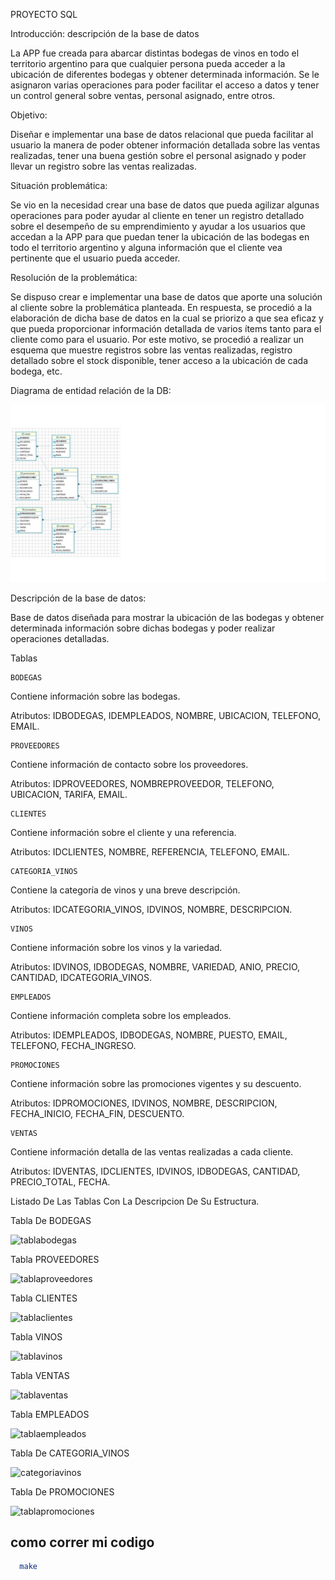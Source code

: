 PROYECTO SQL 

 

 Introducción: descripción de la base de datos 

La APP fue creada para abarcar distintas bodegas de vinos en todo el territorio argentino para que cualquier persona pueda acceder a la ubicación de diferentes bodegas y obtener determinada información.  Se le asignaron varias operaciones para poder facilitar el acceso a datos y tener un control general sobre ventas, personal asignado, entre otros. 
 

Objetivo: 

Diseñar e implementar una base de datos relacional que pueda facilitar al usuario la manera de poder obtener información detallada sobre las ventas realizadas, tener una buena gestión sobre el personal asignado y poder llevar un registro sobre las ventas realizadas. 


Situación problemática: 

Se vio en la necesidad crear una base de datos que pueda agilizar algunas operaciones para poder ayudar al cliente en tener un registro detallado sobre el desempeño de su emprendimiento y ayudar a los usuarios que accedan a la APP para que puedan tener la ubicación de las bodegas en todo el territorio argentino y alguna información que el cliente vea pertinente que el usuario pueda acceder. 


Resolución de la problemática: 

Se dispuso crear e implementar una base de datos que aporte una solución al cliente sobre la problemática planteada. En respuesta, se procedió a la elaboración de dicha base de datos en la cual se priorizo a que sea eficaz y que pueda proporcionar información detallada de varios ítems tanto para el cliente como para el usuario. Por este motivo, se procedió a realizar un esquema que muestre registros sobre las ventas realizadas, registro detallado sobre el stock disponible, tener acceso a la ubicación de cada bodega, etc. 


Diagrama de entidad relación de la DB:

![alt text](diagramasql3.jpg)


Descripción de la base de datos: 

Base de datos diseñada para mostrar la ubicación de las bodegas y obtener determinada información sobre dichas bodegas y poder realizar operaciones detalladas.

Tablas
```
BODEGAS 
```
Contiene información sobre las bodegas. 

Atributos: IDBODEGAS, IDEMPLEADOS, NOMBRE, UBICACION, TELEFONO, EMAIL. 
```
PROVEEDORES 
```
Contiene información de contacto sobre los proveedores. 

Atributos: IDPROVEEDORES, NOMBREPROVEEDOR, TELEFONO, UBICACION, TARIFA, EMAIL. 
```
CLIENTES 
```
Contiene información sobre el cliente y una referencia. 

Atributos: IDCLIENTES, NOMBRE, REFERENCIA, TELEFONO, EMAIL. 
```
CATEGORIA_VINOS 
```
Contiene la categoría de vinos y una breve descripción. 

Atributos: IDCATEGORIA_VINOS, IDVINOS, NOMBRE, DESCRIPCION. 
```
VINOS 
```
Contiene información sobre los vinos y la variedad. 

Atributos: IDVINOS, IDBODEGAS, NOMBRE, VARIEDAD, ANIO, PRECIO, CANTIDAD, IDCATEGORIA_VINOS. 
```
EMPLEADOS 
```
Contiene información completa sobre los empleados. 

Atributos: IDEMPLEADOS, IDBODEGAS, NOMBRE, PUESTO, EMAIL, TELEFONO, FECHA_INGRESO. 
```
PROMOCIONES 
```
Contiene información sobre las promociones vigentes y su descuento. 

Atributos: IDPROMOCIONES, IDVINOS, NOMBRE, DESCRIPCION, FECHA_INICIO, FECHA_FIN, DESCUENTO. 
```
VENTAS 
```
Contiene información detalla de las ventas realizadas a cada cliente. 

Atributos: IDVENTAS, IDCLIENTES, IDVINOS, IDBODEGAS, CANTIDAD, PRECIO_TOTAL, FECHA. 


Listado De Las Tablas Con La Descripcion De Su Estructura.

Tabla De BODEGAS

![tablabodegas](https://github.com/user-attachments/assets/82671ecb-00bd-44d3-8f2a-464f347b9918)

Tabla PROVEEDORES 

![tablaproveedores](https://github.com/user-attachments/assets/1ee37179-7058-4dd4-97e7-3b2e6c99d699)

Tabla CLIENTES

![tablaclientes](https://github.com/user-attachments/assets/b2ce01d2-2ce6-4e77-8174-37bde621d12b)

Tabla VINOS

![tablavinos](https://github.com/user-attachments/assets/c2945559-99a2-4adf-8b5a-f1f4ffb7036a)

Tabla VENTAS

![tablaventas](https://github.com/user-attachments/assets/bb6c82c0-7b44-44e1-a04b-7d4731ca3421)

Tabla EMPLEADOS

![tablaempleados](https://github.com/user-attachments/assets/4a1454d9-014f-4266-b3f3-c27e5b2053c8)

Tabla De CATEGORIA_VINOS

![categoriavinos](https://github.com/user-attachments/assets/6313529b-dd21-49e6-b876-2010c26555f4)

Tabla De PROMOCIONES

![tablapromociones](https://github.com/user-attachments/assets/bbf277a5-1708-42a2-9e2e-8d628ef83b49)





































## como correr mi codigo

```bash
  make
``` 
